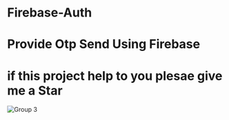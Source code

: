 # Firebase-Auth
# Provide Otp Send Using Firebase
# if this project help to you plesae give me a Star
![Group 3](https://user-images.githubusercontent.com/38308526/86511706-40de6d00-be19-11ea-8b73-ef427f98db2b.jpg)

